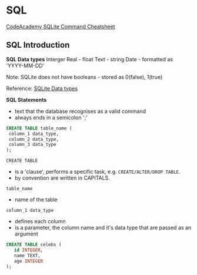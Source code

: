 # SQL

[CodeAcademy SQLite Command Cheatsheet](https://www.codecademy.com/articles/sql-commands)

## SQL Introduction

**SQL Data types**
Interger
Real - float
Text - string
Date - formatted as 'YYYY-MM-DD'

Note: SQLite does not have booleans - stored as 0(false), 1(true)

Reference:
[SQLite Data types](https://www.tutorialspoint.com/sqlite/sqlite_data_types.htm)

**SQL Statements**

- text that the database recognises as a valid command
- always ends in a semicolon ';'

```sql
CREATE TABLE table_name (
 column_1 data_type,
 column_2 data_type,
 column_3 data_type
);
```

`CREATE TABLE`

- is a 'clause', performs a specific task, e.g. `CREATE/ALTER/DROP TABLE`.
- by convention are written in CAPITALS.

`table_name`

- name of the table

`column_1 data_type`

- defines each column
- is a parameter, the column name and it's data type that are passed as an argument

```sql
CREATE TABLE celebs (
   id INTEGER,
   name TEXT,
   age INTEGER
);
```

